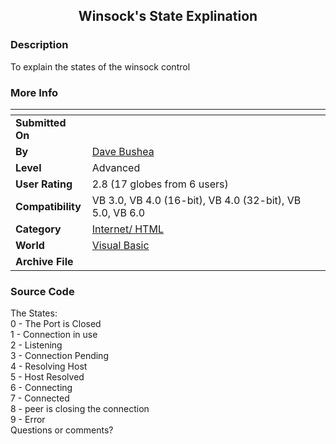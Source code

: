 ﻿<div align="center">

## Winsock's State Explination


</div>

### Description

To explain the states of the winsock control
 
### More Info
 


<span>             |<span>
---                |---
**Submitted On**   |
**By**             |[Dave Bushea](https://github.com/Planet-Source-Code/PSCIndex/blob/master/ByAuthor/dave-bushea.md)
**Level**          |Advanced
**User Rating**    |2.8 (17 globes from 6 users)
**Compatibility**  |VB 3\.0, VB 4\.0 \(16\-bit\), VB 4\.0 \(32\-bit\), VB 5\.0, VB 6\.0
**Category**       |[Internet/ HTML](https://github.com/Planet-Source-Code/PSCIndex/blob/master/ByCategory/internet-html__1-34.md)
**World**          |[Visual Basic](https://github.com/Planet-Source-Code/PSCIndex/blob/master/ByWorld/visual-basic.md)
**Archive File**   |[](https://github.com/Planet-Source-Code/dave-bushea-winsock-s-state-explination__1-21405/archive/master.zip)





### Source Code

The States:<br>
0 - The Port is Closed<br>
1 - Connection in use<br>
2 - Listening<br>
3 - Connection Pending<br>
4 - Resolving Host<br>
5 - Host Resolved<br>
6 - Connecting<br>
7 - Connected<br>
8 - peer is closing the connection<br>
9 - Error<br>
Questions or comments?

